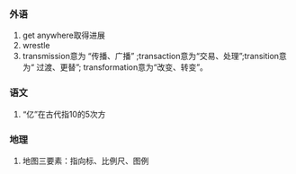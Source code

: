 ### 外语

1. get anywhere取得进展
2. wrestle 
3. transmission意为 “传播、广播” ;transaction意为“交易、处理”;transition意为“ 过渡、更替”; transformation意为“改变、转变”。

### 语文

1. “亿”在古代指10的5次方

### 地理

1. 地图三要素：指向标、比例尺、图例
